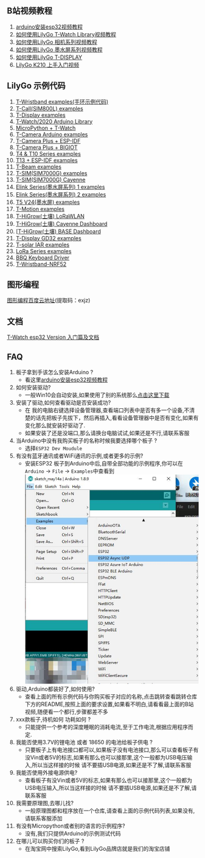 
## B站视频教程

1. [arduino安装esp32视频教程](https://www.bilibili.com/video/BV1QK411L7Yx/)
2. [如何使用LilyGo T-Watch Library视频教程](https://www.bilibili.com/video/BV1Fe41147aH/)
3. [如何使用LilyGo 相机系列视频教程](https://www.bilibili.com/video/BV1Sk4y197Nm/)
4. [如何使用LilyGo 墨水屏系列视频教程](https://www.bilibili.com/video/BV1V7411m7b9/)
5. [如何使用LilyGo T-DISPLAY](https://www.bilibili.com/video/BV13f4y1S7ER/)
6. [LilyGo K210 上手入门视频](https://www.bilibili.com/video/BV1LV411d7hj/)

## LilyGo 示例代码
1. [T-Wristband examples(手环示例代码)](https://github.com/Xinyuan-LilyGO/LilyGo-T-Wristband)
2. [T-Call(SIM800L) examples](https://github.com/Xinyuan-LilyGO/LilyGo-T-Call-SIM800L)
3. [T-Display examples](https://github.com/Xinyuan-LilyGO/TTGO-T-Display)
4. [T-Watch/2020 Arduino Library](https://github.com/Xinyuan-LilyGO/TTGO_TWatch_Library)
5. [MicroPython + T-Watch](https://github.com/Xinyuan-LilyGO/MicroPython_ESP32_psRAM_LoBo)
6. [T-Camera Arduino examples](https://github.com/Xinyuan-LilyGO/LilyGo-Camera-Series)
7. [T-Camera Plus + ESP-IDF](https://github.com/Xinyuan-LilyGO/esp32-camera-screen)
8. [T-Camera Plus + BIGIOT](https://github.com/Xinyuan-LilyGO/esp32-camera-plus-bigiot)
9. [T4 & T10 Series examples](https://github.com/Xinyuan-LilyGO/LilyGo_Txx)
10. [T13 + ESP-IDF examples](https://github.com/Xinyuan-LilyGO/Ka-Radio32)
11. [T-Beam examples](https://github.com/Xinyuan-LilyGO/LilyGO-T-Beam)
12. [T-SIM(SIM7000G) examples ](https://github.com/Xinyuan-LilyGO/LilyGO-T-SIM7000G)
13. [T-SIM(SIM7000G) Cayenne ](https://github.com/Xinyuan-LilyGO/LilyGO-SIM7000-Cayenne)
14. [Elink Series(墨水屏系列) 1 examples](https://github.com/Xinyuan-LilyGO/LilyGo-T5-ink-series)
15. [Elink Series(墨水屏系列) 2 examples](https://github.com/Xinyuan-LilyGO/T5-Ink-Screen-Series)
16. [T5 V24(墨水屏) examples](https://github.com/Xinyuan-LilyGO/LilyGO_T5_V24)
17. [T-Motion examples](https://github.com/Xinyuan-LilyGO/LilyGO-T-Motion)
18. [T-HiGrow(土壤) LoRaWLAN ](https://github.com/Xinyuan-LilyGO/LilyGO-T-HiGrow-LoRaWLAN)
19. [T-HiGrow(土壤) Cayenne Dashboard](https://github.com/Xinyuan-LilyGO/T-HiGrow-Dashboard)
20. [[T-HiGrow(土壤) BASE Dashboard](https://github.com/Xinyuan-LilyGO/TTGO-HiGrow)
21. [T-Display GD32 examples](https://github.com/Xinyuan-LilyGO/LilyGO-T-DisplayGD32)
22. [T-solar IAR examples](https://github.com/Xinyuan-LilyGO/T-solar)
23. [LoRa Series examples](https://github.com/Xinyuan-LilyGO/TTGO-LoRa-Series)
24. [BBQ Keyboard Driver](https://github.com/Xinyuan-LilyGO/bbq10kbd_i2c_sw)
25. [T-Wristband-NRF52](https://github.com/lewisxhe/LilyGo-T-Wristband-NRF52)

## 图形编程
[图形编程百度云地址](https://pan.baidu.com/s/1VAbl8_A8FZ1fasJG4GrmiQ)(提取码：exjz)

## 文档
[T-Watch esp32 Version 入门篇及文档](https://t-watch.readthedocs.io/zh_CN/latest/)


## FAQ
1. 板子拿到手该怎么安装Arduino ? 
    - 看这里[arduino安装esp32视频教程](https://www.bilibili.com/video/BV1QK411L7Yx/)
2. 如何安装驱动?
    -  一般Win10会自动安装,如果使用了别的系统那么[点击这里下载](https://www.silabs.com/products/development-tools/software/usb-to-uart-bridge-vcp-drivers)
4. 安装了驱动,如何查看驱动是否安装成功?
    - 在 我的电脑右键选择设备管理器,查看端口列表中是否有多一个设备,不清楚的话先把板子先拔下，然后再插入,看看设备管理器中是否有变化,如果有变化那么就安装好驱动了.
    - 如果安装了还是没端口,那么请换台电脑试试,如果还是不行,请联系客服
5. 当Arduino中没有我购买板子的名称时候我要选择哪个板子 ? 
    - 选择`ESP32 Dev Moudule`
6. 有没有蓝牙通讯或者WiFi通讯的示例,或者更多的示例?
    - 安装ESP32 板子到Arduino中后,自带全部功能的示例程序,你可以在`Arduino` -> `File` -> `Examples`中查看到
    ![](img/1.jpg)
7. 驱动,Arduino都装好了,如何使用?
   - 查看上面的所有示例代码与你购买板子对应的名称,点击跳转查看跳转仓库下方的README,按照上面的要求设置,如果看不明白,请看看最上面的B站视频,随便看一个都行,步骤都差不多
8. xxx款板子,待机如何 功耗如何 ?
    - 只能提供一个参考的深度睡眠的消耗电流,至于工作电流,根据应用程序而定.
9.  我能否使用3.7V的锂电池 或者 18650 的电池给板子供电 ?
    - 只要板子上有电池接口都可以,如果板子没有电池接口,那么可以查看板子有没Vin或者5V的标志,如果有那么也可以接那里,这个一般都为USB电压输入,所以当这样接的时候 请不要插USB电源,如果还是不了解,请联系客服
10. 我能否使用外接电源供电?
    - 查看板子有没Vin或者5V的标志,如果有那么也可以接那里,这个一般都为USB电压输入,所以当这样接的时候 请不要插USB电源,如果还是不了解,请联系客服
11. 我需要原理图,去哪儿找?
    - 一般原理图都和程序放在一个仓库,请查看上面的示例代码列表,如果没有,请联系客服添加
12. 有没有Micropython或者别的语言的示例程序?
    - 没有,我们只提供Arduino的示例测试代码
13. 在哪儿可以购买你们的板子 ?
    - 在淘宝网中搜索LilyGo,看到LilyGo品牌店就是我们的淘宝店铺
